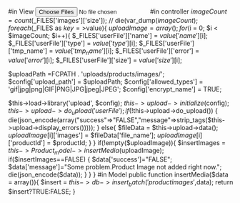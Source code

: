 #in View
<input name="images[]" type="file" multiple="" id="images" />
#in controller
$imageCount = count($_FILES['images']['size']);
// die(var_dump($imageCount);
foreach($_FILES as $key=>$value){
$uploadImage=array();
for($i = 0; $i < $imageCount; $i++){
$_FILES['userFile']['name'] = $value['name'][$i];
$_FILES['userFile']['type'] = $value['type'][$i];
$_FILES['userFile']['tmp_name'] = $value['tmp_name'][$i];
$_FILES['userFile']['error'] = $value['error'][$i];
$_FILES['userFile']['size'] = $value['size'][$i];

$uploadPath =FCPATH . 'uploads/products/images/';
$config['upload_path'] = $uploadPath;
$config['allowed_types'] = 'gif|jpg|png|GIF|PNG|JPG|jpeg|JPEG';
$config['encrypt_name'] = TRUE;

$this->load->library('upload', $config);
$this->upload->initialize($config);
$this->upload->do_upload('userFile');
if (!$this->upload->do_upload())
{
   die(json_encode(array("success"=>"FALSE","message"=>strip_tags($this->upload->display_errors()))));
}
else{
$fileData = $this->upload->data();
$uploadImage[$i]['images'] = $fileData['file_name'];
$uploadImage[$i]['productId'] = $productId; 
}
}
if(!empty($uploadImage)){
$insertImages = $this->Product_model->insertMedia($uploadImage);
if($insertImages==FALSE)
{
    $data['success']="FALSE";
    $data['message']="Some problem.Product Image not added right now.";   
    die(json_encode($data));
}
}
}
#in Model
public function insertMedia($data = array()){
            $insert = $this->db->insert_batch('productimages',$data);
            return $insert?TRUE:FALSE;
        }